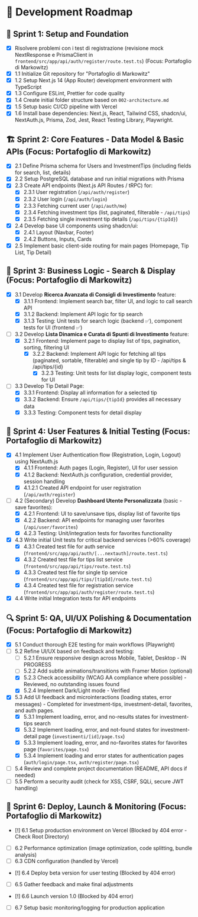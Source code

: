 # 📝 Development Roadmap

## 🎯 Sprint 1: Setup and Foundation
- [x] Risolvere problemi con i test di registrazione (revisione mock NextResponse e PrismaClient in `frontend/src/app/api/auth/register/route.test.ts`) (Focus: Portafoglio di Markowitz)
- [x] 1.1 Initialize Git repository for "Portafoglio di Markowitz"
- [x] 1.2 Setup Next.js 14 (App Router) development environment with TypeScript
- [x] 1.3 Configure ESLint, Prettier for code quality
- [x] 1.4 Create initial folder structure based on `002-architecture.md`
- [x] 1.5 Setup basic CI/CD pipeline with Vercel
- [x] 1.6 Install base dependencies: Next.js, React, Tailwind CSS, shadcn/ui, NextAuth.js, Prisma, Zod, Jest, React Testing Library, Playwright.

## 🏗️ Sprint 2: Core Features - Data Model & Basic APIs (Focus: Portafoglio di Markowitz)
- [x] 2.1 Define Prisma schema for Users and InvestmentTips (including fields for search, list, details)
- [x] 2.2 Setup PostgreSQL database and run initial migrations with Prisma
- [x] 2.3 Create API endpoints (Next.js API Routes / tRPC) for:
    - [x] 2.3.1 User registration (`/api/auth/register`)
    - [x] 2.3.2 User login (`/api/auth/login`)
    - [x] 2.3.3 Fetching current user (`/api/auth/me`)
    - [x] 2.3.4 Fetching investment tips (list, paginated, filterable - `/api/tips`)
    - [x] 2.3.5 Fetching single investment tip details (`/api/tips/{tipId}`)
- [x] 2.4 Develop base UI components using shadcn/ui:
    - [x] 2.4.1 Layout (Navbar, Footer)
    - [x] 2.4.2 Buttons, Inputs, Cards
- [x] 2.5 Implement basic client-side routing for main pages (Homepage, Tip List, Tip Detail)

## 🔄 Sprint 3: Business Logic - Search & Display (Focus: Portafoglio di Markowitz)
- [x] 3.1 Develop **Ricerca Avanzata di Consigli di Investimento** feature:
  - [x] 3.1.1 Frontend: Implement search bar, filter UI, and logic to call search API
  - [x] 3.1.2 Backend: Implement API logic for tip search
  - [x] 3.1.3 Testing: Unit tests for search logic (backend ✅), component tests for UI (frontend ✅)
- [ ] 3.2 Develop **Lista Dinamica e Curata di Spunti di Investimento** feature:
  - [x] 3.2.1 Frontend: Implement page to display list of tips, pagination, sorting, filtering UI
    - [x] 3.2.2 Backend: Implement API logic for fetching all tips (paginated, sortable, filterable) and single tip by ID - /api/tips & /api/tips/{id}
      - [x] 3.2.3 Testing: Unit tests for list display logic, component tests for UI
- [ ] 3.3 Develop Tip Detail Page:
    - [x] 3.3.1 Frontend: Display all information for a selected tip
     - [x] 3.3.2 Backend: Ensure `/api/tips/{tipId}` provides all necessary data
     - [x] 3.3.3 Testing: Component tests for detail display

## 🌟 Sprint 4: User Features & Initial Testing (Focus: Portafoglio di Markowitz)
- [x] 4.1 Implement User Authentication flow (Registration, Login, Logout) using NextAuth.js
  - [x] 4.1.1 Frontend: Auth pages (Login, Register), UI for user session
  - [x] 4.1.2 Backend: NextAuth.js configuration, credential provider, session handling
  - [x] 4.1.2.1 Created API endpoint for user registration (`/api/auth/register`)
- [ ] 4.2 (Secondary) Develop **Dashboard Utente Personalizzata** (basic - save favorites):
  - [x] 4.2.1 Frontend: UI to save/unsave tips, display list of favorite tips
  - [x] 4.2.2 Backend: API endpoints for managing user favorites (`/api/user/favorites`)
  - [x] 4.2.3 Testing: Unit/integration tests for favorites functionality
- [x] 4.3 Write initial Unit tests for critical backend services (>60% coverage)
  - [x] 4.3.1 Created test file for auth service (`frontend/src/app/api/auth/[...nextauth]/route.test.ts`)
  - [x] 4.3.2 Created test file for tips list service (`frontend/src/app/api/tips/route.test.ts`)
  - [x] 4.3.3 Created test file for single tip service (`frontend/src/app/api/tips/[tipId]/route.test.ts`)
  - [x] 4.3.4 Created test file for registration service (`frontend/src/app/api/auth/register/route.test.ts`)
- [x] 4.4 Write initial Integration tests for API endpoints

## 🔍 Sprint 5: QA, UI/UX Polishing & Documentation (Focus: Portafoglio di Markowitz)
- [x] 5.1 Conduct thorough E2E testing for main workflows (Playwright)
- [ ] 5.2 Refine UI/UX based on feedback and testing:
    - [ ] 5.2.1 Ensure responsive design across Mobile, Tablet, Desktop - IN PROGRESS
    - [ ] 5.2.2 Add subtle animations/transitions with Framer Motion (optional)
    - [x] 5.2.3 Check accessibility (WCAG AA compliance where possible) - Reviewed, no outstanding issues found
    - [x] 5.2.4 Implement Dark/Light mode - Verified
- [x] 5.3 Add UI feedback and microinteractions (loading states, error messages) - Completed for investment-tips, investment-detail, favorites, and auth pages.
  - [x] 5.3.1 Implement loading, error, and no-results states for investment-tips search
  - [x] 5.3.2 Implement loading, error, and not-found states for investment-detail page (`investimenti/[id]/page.tsx`)
  - [x] 5.3.3 Implement loading, error, and no-favorites states for favorites page (`favorites/page.tsx`)
  - [x] 5.3.4 Implement loading and error states for authentication pages (`auth/login/page.tsx`, `auth/register/page.tsx`)
- [ ] 5.4 Review and complete project documentation (README, API docs if needed)
- [ ] 5.5 Perform a security audit (check for XSS, CSRF, SQLi, secure JWT handling)

## 🚀 Sprint 6: Deploy, Launch & Monitoring (Focus: Portafoglio di Markowitz)
- [!] 6.1 Setup production environment on Vercel (Blocked by 404 error - Check Root Directory)
- [ ] 6.2 Performance optimization (image optimization, code splitting, bundle analysis)
- [ ] 6.3 CDN configuration (handled by Vercel)
- [!] 6.4 Deploy beta version for user testing (Blocked by 404 error)
- [ ] 6.5 Gather feedback and make final adjustments
- [!] 6.6 Launch version 1.0 (Blocked by 404 error)
- [ ] 6.7 Setup basic monitoring/logging for production application
